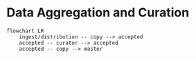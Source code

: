 # Data Aggregation and Curation

```mermaid
flowchart LR
    ingest/distribution -- copy --> accepted
    accepted -- curator --> accepted
    accepted -- copy --> master
```